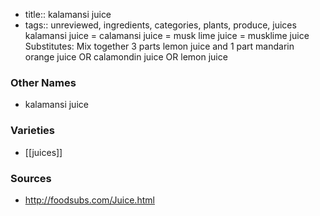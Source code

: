 - title:: kalamansi juice
- tags:: unreviewed, ingredients, categories, plants, produce, juices
kalamansi juice = calamansi juice = musk lime juice = musklime juice Substitutes: Mix together 3 parts lemon juice and 1 part mandarin orange juice OR calamondin juice OR lemon juice

### Other Names

* kalamansi juice

### Varieties

* [[juices]]

### Sources
* http://foodsubs.com/Juice.html
